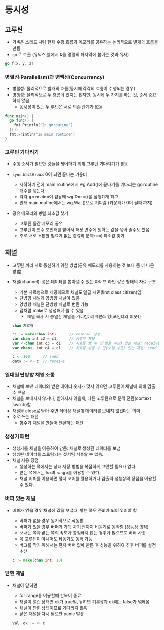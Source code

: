 # 동시성

## 고루틴
  * 가벼운 스레드 처럼 현재 수행 흐름과 메모리를 공유하는 논리적으로 별개의 흐름을 만듬
  * ```go``` 로 호출 (유닉스 쉘에서 &를 명령의 마지막에 붙이는 것과 유사)

  ```go
  go f(x, y, z)
  ```

### 병렬성(Parallelism)과 병행성(Concurrency)
  * 병렬성: 물리적으로 별개의 흐름(동시에 각각의 흐름이 수행되는 경우)
  * 병행성: 물리적으로 두 흐름이 있지는 않지만, 동시에 두 가지를 하는 것, 순서 중요하지 않음
    * 동시성이 있는 두 루틴은 서로 의존 관계가 없음

  ```go
  func main() {
    go func() {
      fmt.Println("In goroutine")
    }()
    fmt.Println("In main routine")
  }
  ```

### 고루틴 기다리기
  * 수행 순서가 필요한 것들을 제어하기 위해 고루틴 기다리기가 필요
  * ```sync.WaitGroup```: 0이 되면 끝나는 카운터
    * 시작하기 전에 main routine에서 wg.Add()에 끝나기를 기다리는 go routine 개수를 넣는다.
    * 각각 go routine이 끝날때 wg.Done()을 실행하게 하고
    * 원래 main routine에서는 wg.Wait()으로 기다림 (카운터가 0이 될때 까지)

  * 공유 메모리와 병렬 최소값 찾기
    * 고루틴 들간 메모리 공유
    * 고루틴이 변수 포인터를 받아서 해당 변수에 원하는 값을 넣어 줄수도 있음
    * 주로 서로 소통할 필요가 없는 종류의 문제: ex) 최소값 찾기

## 채널
  * 고루틴 끼리 서로 통신하기 위한 방법(공유 메모리를 사용하는 것 보다 좀 더 나은 방법)
  * 채널(channel): 넣은 데이터를 뽑아낼 수 있는 파이프 라인 같은 형태의 자료 구조
    * 기본 자료형으로 제공하므로 채널도 일급 시민(first class citizen)임
    * 단방향 채널과 양방향 채널이 있음
    * 양방향 채널은 단방향 채널로 변환 가능
    * 맵처럼 make로 생성해야 쓸 수 있음
      * 채널 복사 시 동일한 채널을 가리킴: 레퍼런스 형(포인터와 비슷))  

    ```go
    chan 자료형
    ```

    ```go
    c1 := make(chan int)      // channel 생성
    var chan int c2 = c1      // 동일한 채널
    var <-chan int c3 = c1    // 자료를 뺄 수 만(받을 수만) 있는 채널: receive only
    var chan<- int c4 = c1    // 자료를 넣을 수 만(보낼 수만) 있는 채널: send only
    ```

    ```go
    c <- 100      // sned
    data := <- c  // receive
    ```

### 일대일 단방향 채널 소통
  * 채널에 보낸 데이터와 받은 데이터 숫자가 맞지 않으면 고루틴이 채널에 의해 멈출 수 있음
  * 채널을 보내지지 않거나, 받아지자 않을때, 다른 고루틴으로 문맥 전환(context switch)함
  * 채널을 close로 닫아 주면 더이상 채널에 데이터를 보내지 않겠다는 의미
  * 주로 쓰는 패턴
    * 함수가 채널을 만들어 반환하는 패턴

### 생성기 패턴
  * 생성기를 채널을 이용하여 만듬: 채널로 생성된 데이터를 보냄
  * 생성된 데이터를 스트림되는 것처럼 사용할 수 있음.
  * 채널 사용 장점
    * 생성하는 쪽에서는 상태 저장 방법을 복잡하게 고민할 필요가 없다.
    * 받는 쪽에서는 for의 range를 이용할 수 있다.
    * 채널 버퍼를 이용하면 멀티 코어를 활용하거나 입출력 성능상의 장점을 이용할 수 있다.

### 버퍼 있는 채널
  * 버퍼가 없을 경우 채널에 값을 보낼때, 받는 쪽도 준비가 되어 있어야 함
    * 버퍼가 없을 경우 동기적으로 작동함
    * 버퍼가 있을 경우 버퍼가 가득 차기 전까지 비동기로 동작함 (성능상 잇점)
    * 보내는 쪽과 받는 쪽의 속도가 동일하지 않는 경우가 많으므로 버퍼 사용
    * 꼭 고루틴이 아니어도 비동기도 동작 가능
    * 버그를 막기 위해서는 먼저 버퍼 없이 만든 후 성능을 위하여 추후 버퍼를 설정 추천

    ```go
    c := make(chan int, 10)
    ```

### 닫힌 채널
  * 채널이 닫히면
    * for range를 이용할때 반복이 종료
    * 채널이 열린 상태면 ok가 true임, 닫히면 기본값과 ok에는 false가 넘어옴
    * 채널이 닫힌 상태이므로 기다리지 않음
    * 닫은 채널을 다시 닫으면 panic 발생

    ```go
    val, ok := <- c
    ```
